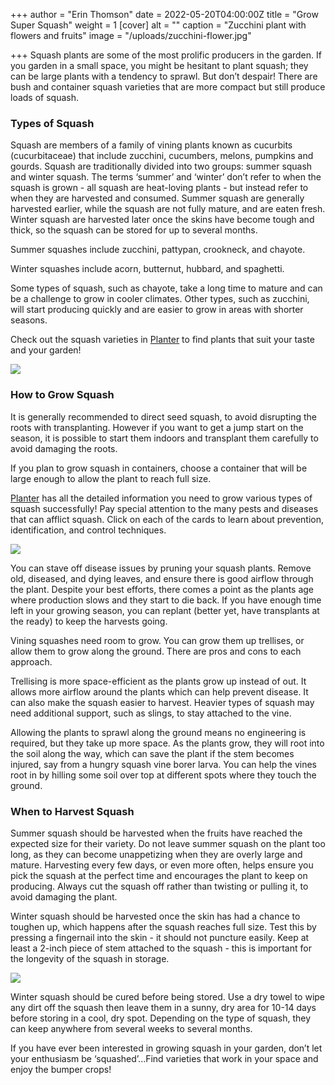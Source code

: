 +++
author = "Erin Thomson"
date = 2022-05-20T04:00:00Z
title = "Grow Super Squash"
weight = 1
[cover]
alt = ""
caption = "Zucchini plant with flowers and fruits"
image = "/uploads/zucchini-flower.jpg"

+++
Squash plants are some of the most prolific producers in the garden. If you garden in a small space, you might be hesitant to plant squash; they can be large plants with a tendency to sprawl. But don’t despair! There are bush and container squash varieties that are more compact but still produce loads of squash.

### Types of Squash

Squash are members of a family of vining plants known as cucurbits (cucurbitaceae) that include zucchini, cucumbers, melons, pumpkins and gourds. Squash are traditionally divided into two groups: summer squash and winter squash. The terms ‘summer’ and ‘winter’ don’t refer to when the squash is grown - all squash are heat-loving plants - but instead refer to when they are harvested and consumed. Summer squash are generally harvested earlier, while the squash are not fully mature, and are eaten fresh. Winter squash are harvested later once the skins have become tough and thick, so the squash can be stored for up to several months.

Summer squashes include zucchini, pattypan, crookneck, and chayote.

Winter squashes include acorn, butternut, hubbard, and spaghetti.

Some types of squash, such as chayote, take a long time to mature and can be a challenge to grow in cooler climates. Other types, such as zucchini, will start producing quickly and are easier to grow in areas with shorter seasons.

Check out the squash varieties in [Planter](https://planter.garden/) to find plants that suit your taste and your garden!

![](/uploads/squash-screenshot.jpg)

### How to Grow Squash

It is generally recommended to direct seed squash, to avoid disrupting the roots with transplanting. However if you want to get a jump start on the season, it is possible to start them indoors and transplant them carefully to avoid damaging the roots.

If you plan to grow squash in containers, choose a container that will be large enough to allow the plant to reach full size.

[Planter](https://planter.garden/) has all the detailed information you need to grow various types of squash successfully! Pay special attention to the many pests and diseases that can afflict squash. Click on each of the cards to learn about prevention, identification, and control techniques.

![](/uploads/squash-pests-screenshot.jpg)

You can stave off disease issues by pruning your squash plants. Remove old, diseased, and dying leaves, and ensure there is good airflow through the plant. Despite your best efforts, there comes a point as the plants age where production slows and they start to die back. If you have enough time left in your growing season, you can replant (better yet, have transplants at the ready) to keep the harvests going.

Vining squashes need room to grow. You can grow them up trellises, or allow them to grow along the ground. There are pros and cons to each approach.

Trellising is more space-efficient as the plants grow up instead of out. It allows more airflow around the plants which can help prevent disease. It can also make the squash easier to harvest. Heavier types of squash may need additional support, such as slings, to stay attached to the vine.

Allowing the plants to sprawl along the ground means no engineering is required, but they take up more space. As the plants grow, they will root into the soil along the way, which can save the plant if the stem becomes injured, say from a hungry squash vine borer larva. You can help the vines root in by hilling some soil over top at different spots where they touch the ground.

### When to Harvest Squash

Summer squash should be harvested when the fruits have reached the expected size for their variety. Do not leave summer squash on the plant too long, as they can become unappetizing when they are overly large and mature. Harvesting every few days, or even more often, helps ensure you pick the squash at the perfect time and encourages the plant to keep on producing. Always cut the squash off rather than twisting or pulling it, to avoid damaging the plant.

Winter squash should be harvested once the skin has had a chance to toughen up, which happens after the squash reaches full size. Test this by pressing a fingernail into the skin - it should not puncture easily. Keep at least a 2-inch piece of stem attached to the squash - this is important for the longevity of the squash in storage.

![](/uploads/acorn-squash.jpg)

Winter squash should be cured before being stored. Use a dry towel to wipe any dirt off the squash then leave them in a sunny, dry area for 10-14 days before storing in a cool, dry spot. Depending on the type of squash, they can keep anywhere from several weeks to several months.

If you have ever been interested in growing squash in your garden, don’t let your enthusiasm be ‘squashed’...Find varieties that work in your space and enjoy the bumper crops!